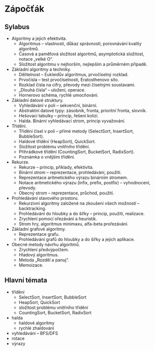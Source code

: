 # Zápočťák

## Sylabus

- Algoritmy a jejich efektivita.
	- Algoritmus – vlastnosti, důkaz správnosti, porovnávání kvality algoritmů. 
	- Časová a paměťová složitost algoritmů, asymptotická složitost, notace „velké O“. 
	- Složitost algoritmu v nejhorším, nejlepším a průměrném případě. 
- Základní algoritmy a techniky.
	- Dělitelnost – Eukleidův algoritmus, prvočíselný rozklad. 
	- Prvočísla – test prvočíselnosti, Eratosthenovo síto. 
	- Rozklad čísla na cifry, převody mezi číselnými soustavami. 
	- „Dlouhá čísla“ – uložení, operace. 
	- Hornerovo schéma, rychlé umocňování. 
- Základní datové struktury.
	- Vyhledávání v poli – sekvenční, binární. 
	- Abstraktní datové typy: zásobník, fronta, prioritní fronta, slovník. 
	- Hešovací tabulky – princip, řešení kolizí. 
	- Halda. Binární vyhledávací strom, princip vyvažování. 
- Třídění.
	- Třídění čísel v poli – přímé metody (SelectSort, InsertSort, BubbleSort). 
	- Haldové třídění (HeapSort), QuickSort. 
	- Složitost problému vnitřního třídění. 
	- Přihrádkové třídění (CountingSort, BucketSort, RadixSort). 
	- Poznámka o vnějším třídění. 
- Rekurze.
	- Rekurze – princip, příklady, efektivita. 
	- Binární strom – reprezentace, prohledávání, použití. 
	- Reprezentace aritmetického výrazu binárním stromem. 
	- Notace aritmetického výrazu (infix, prefix, postfix) – vyhodnocení, převody. 
	- Obecný strom – reprezentace, průchod, použití. 
- Prohledávání stavového prostoru.
	- Rekurzivní algoritmy založené na zkoušení všech možností – backtracking. 
	- Prohledávání do hloubky a do šířky – princip, použití, realizace. 
	- Zrychlení pomocí ořezávání a heuristik. 
	- Strom hry, algoritmus minimaxu, alfa-beta prořezávání. 
- Základní grafové algoritmy.
	- Reprezentace grafu. 
	- Prohledávání grafů do hloubky a do šířky a jejich aplikace. 
- Obecné metody návrhu algoritmů.
	- Zrychlení předvýpočtem. 
	- Hladový algoritmus. 
	- Metoda „Rozděl a panuj“. 
	- Memoizace.

## Hlavní témata

- třídění
	- SelectSort, InsertSort, BubbleSort
	- HeapSort, QuickSort
	- složitost problému vnitřního třídění
	- CountingSort, BucketSort, RadixSort
- halda
	- haldové algoritmy
	- rychlé zhaldování
- vyhledávání – BFS/DFS
- rotace
- výrazy
